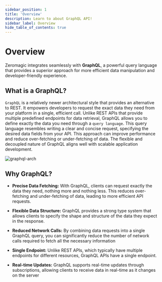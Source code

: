 ```yaml
---
sidebar_position: 1
title: 'Overview'
description: Learn to about GraphQL API! 
sidebar_label: Overview
hide_table_of_contents: true
---
```


# Overview

Zeromagic integrates seamlessly with **GraphQL**, a powerful query language that provides a superior approach for more efficient  data manipulation and developer-friendly experience.

## What is a GraphQL?

`GraphQL` is a relatively newer architectural style that provides an alternative to REST. It empowers developers to request the exact data they need from your platform in a single, efficient call. Unlike REST APIs that provide multiple predefined endpoints for data retrieval, GraphQL allows you to define exactly the data you need through a `query language`. This query language resembles writing a clear and concise request, specifying the desired data fields from your API. This approach can improve performance and reduce over-fetching or under-fetching of data. The flexible and decoupled nature of GraphQL aligns well with scalable application development.

![graphql-arch](@site/static/img/graphql-arch.png)

## Why GraphQL?

- **Precise Data Fetching:** With GraphQL, clients can request exactly the data they need, nothing more and nothing less. This reduces over-fetching and under-fetching of data, leading to more efficient API requests.

- **Flexible Data Structure:** GraphQL provides a strong type system that allows clients to specify the shape and structure of the data they expect in the response. 

- **Reduced Network Calls:** By combining data requests into a single GraphQL query, you can significantly reduce the number of network calls required to fetch all the necessary information

- **Single Endpoint:** Unlike REST APIs, which typically have multiple endpoints for different resources, GraphQL APIs have a single endpoint.

- **Real-time Updates:** GraphQL supports real-time updates through subscriptions, allowing clients to receive data in real-time as it changes on the server